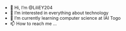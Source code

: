 - 👋 Hi, I’m @LiliEY204
- 👀 I’m interested in everything about technology
- 🌱 I’m currently learning computer science at IAI Togo 
- 📫 How to reach me ...

<!---
LiliEY204/LiliEY204 is a ✨ special ✨ repository because its `README.md` (this file) appears on your GitHub profile.
You can click the Preview link to take a look at your changes.
--->
